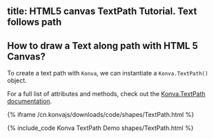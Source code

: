 title: HTML5 canvas TextPath Tutorial. Text follows path
---

## How to draw a Text along path with HTML 5 Canvas?

To create a text path with `Konva`, we can instantiate a `Konva.TextPath()` object.

For a full list of attributes and methods, check out the [Konva.TextPath documentation](/cn.konvajs/api/Konva.TextPath.html).

{% iframe /cn.konvajs/downloads/code/shapes/TextPath.html %}

{% include_code Konva TextPath Demo shapes/TextPath.html %}
